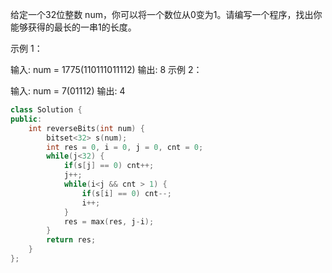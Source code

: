 给定一个32位整数 num，你可以将一个数位从0变为1。请编写一个程序，找出你能够获得的最长的一串1的长度。

示例 1：

输入: num = 1775(110111011112)
输出: 8
示例 2：

输入: num = 7(01112)
输出: 4

```cpp
class Solution {
public:
    int reverseBits(int num) {
        bitset<32> s(num);
        int res = 0, i = 0, j = 0, cnt = 0;
        while(j<32) {
            if(s[j] == 0) cnt++;
            j++;
            while(i<j && cnt > 1) {
                if(s[i] == 0) cnt--;
                i++;
            }
            res = max(res, j-i);
        }
        return res;
    }
};
```

